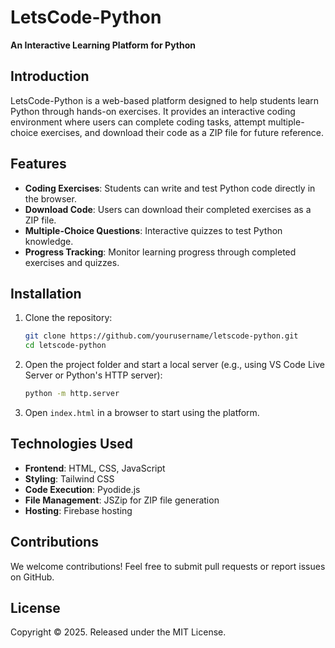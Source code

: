 # LetsCode-Python

**An Interactive Learning Platform for Python**

## Introduction
LetsCode-Python is a web-based platform designed to help students learn Python through hands-on exercises. It provides an interactive coding environment where users can complete coding tasks, attempt multiple-choice exercises, and download their code as a ZIP file for future reference.

## Features
- **Coding Exercises**: Students can write and test Python code directly in the browser.
- **Download Code**: Users can download their completed exercises as a ZIP file.
- **Multiple-Choice Questions**: Interactive quizzes to test Python knowledge.
- **Progress Tracking**: Monitor learning progress through completed exercises and quizzes.

## Installation

1. Clone the repository:
   ```sh
   git clone https://github.com/yourusername/letscode-python.git
   cd letscode-python
   ```

2. Open the project folder and start a local server (e.g., using VS Code Live Server or Python's HTTP server):
   ```sh
   python -m http.server
   ```

3. Open `index.html` in a browser to start using the platform.

## Technologies Used
- **Frontend**: HTML, CSS, JavaScript
- **Styling**: Tailwind CSS
- **Code Execution**: Pyodide.js
- **File Management**: JSZip for ZIP file generation
- **Hosting**: Firebase hosting

## Contributions
We welcome contributions! Feel free to submit pull requests or report issues on GitHub.

## License
Copyright © 2025. Released under the MIT License.

